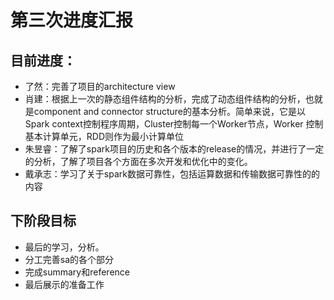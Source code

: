# 第三次进度汇报
## 目前进度：

- 了然：完善了项目的architecture view
- 肖建：根据上一次的静态组件结构的分析，完成了动态组件结构的分析，也就是component and connector structure的基本分析。简单来说，它是以 Spark context控制程序周期，Cluster控制每一个Worker节点，Worker 控制基本计算单元，RDD则作为最小计算单位
- 朱昱睿：了解了spark项目的历史和各个版本的release的情况，并进行了一定的分析，了解了项目各个方面在多次开发和优化中的变化。
- 戴承志：学习了关于spark数据可靠性，包括运算数据和传输数据可靠性的的内容

## 下阶段目标

- 最后的学习，分析。
- 分工完善sa的各个部分
- 完成summary和reference
- 最后展示的准备工作
